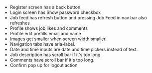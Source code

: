 - Register screen has a back button.
- Login screen has Show password checkbox
- Job feed has refresh button and pressing Job Feed in nav bar also refreshes
- Profile shows job likes and comments
- Profile edit prefills email and name
- Images get smaller when screen width smaller.
- Navigation tabs have aria-label.
- Date and time inputs are date and time pickers instead of text.
- Job description has scroll bar if it's too long.
- Comments have scroll bar if it's too long.
- Confirm pop up for logout action
